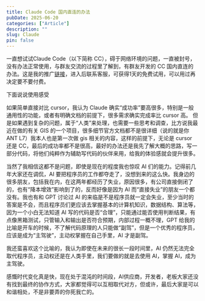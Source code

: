 ```yaml
---
title: Claude Code 国内直连的办法
pubDate: 2025-06-20
categories: ["Article"]
description: ""
slug: Claude
pin: false
---
```


一直想试试Claude Code（以下简称 CC），碍于网络环境的问题，一直被封号，没有办法正常使用，与群友交流的过程里了解到，有群友开发的 CC 国内直连的办法。这是我的推广[链接](!https://code.gac.zoco.cc/signup?ref=00R5F65P)，进入后联系客服，可获得1天的免费试用，可以用过再决定要不要付费。

下面说说使用感受

如果简单直接对比 cursor，我认为 Claude 确实“成功率”要高很多，特别是一般通用性的功能，或者有明确文档的前提下，很多需求确实完成率比 cursor 高。
但是如果遇到复杂的问题，属于“人类”来处理，也需要一些思考和调查，比方说我最近在做的有关 GIS 的一个项目，很多细节官方文档都不是很详细（说的就是你 ANT L7）我本人也是第一次做 gis 相关的内容，这样的前提下，无论是 cursor 还是 CC，最后的成功率都不是很高，最好的办法还是我先了解大概的思路，写一部分代码，将他们纯粹作为辅助写代码的伙伴来用，给我的体验感就会提升很多。

当然了我相信这都不是问题，即使是现在的程度我也惊叹 AI 们的能力。记得前几年大家还在调侃，AI 要把程序员的工作都夺走了，没想到来的这么快。我身边的很多朋友，包括我在内，在这两年都经历了失业，原因很多，有公司直接倒闭了的，也有“降本增效”影响到了的，反而好像是因为 AI 而“直接失业”的朋友一个都没有。我也有和 GPT 讨论过 AI 的来临是不是程序员就一定会失业，至少当时的答案是不会，而且程序员们更应该去掌握基本的计算机知识，数据结构、算法等，因为一个小白无法知道 AI 写的代码是否“合理”，只能通过能否使用判断结果，有点像黑箱测试，只管输入和输出是否符合预期，内部过程一概不理，GPT 给我的比喻是开车的时候，不了解代码原理的人只能做“副驾”，但是一个优秀的程序员，应该是成为“主驾驶”，主动权掌握在自己手里，AI 才是副驾。

我还蛮喜欢这个比喻的，我认为即使在未来的很长一段时间里，AI 仍然无法完全取代程序员，主动权还是在人类手里，我们要做的就是去使用 AI，掌握 AI，成为主驾驶。

感慨时代变化真是快，现在处于混沌的时间段，AI供应商，开发者，老板大家还没有找到最终的协作方式，大家都觉得可以互相取代对方，但或许，最后大家是可以和谐相处，不是非要弄的你死我亡的。
